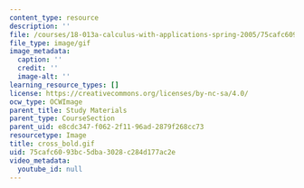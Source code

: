 ```yaml
---
content_type: resource
description: ''
file: /courses/18-013a-calculus-with-applications-spring-2005/75cafc6093bc5dba3028c284d177ac2e_cross_bold.gif
file_type: image/gif
image_metadata:
  caption: ''
  credit: ''
  image-alt: ''
learning_resource_types: []
license: https://creativecommons.org/licenses/by-nc-sa/4.0/
ocw_type: OCWImage
parent_title: Study Materials
parent_type: CourseSection
parent_uid: e8cdc347-f062-2f11-96ad-2879f268cc73
resourcetype: Image
title: cross_bold.gif
uid: 75cafc60-93bc-5dba-3028-c284d177ac2e
video_metadata:
  youtube_id: null
---
```

